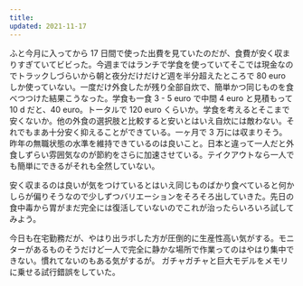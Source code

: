 ```yaml
---
title: 
updated: 2021-11-17
---
```


ふと今月に入ってから 17 日間で使った出費を見ていたのだが、食費が安く収まりすぎていてビビった。今週まではランチで学食を使っていてそこでは現金なのでトラックしづらいから朝と夜分だけだけど週を半分超えたところで 80 euro しか使っていない。一度だけ外食したが残り全部自炊で、簡単かつ同じものを食べつつけた結果こうなった。学食も一食 3 - 5 euro で中間 4 euro と見積もって 10 d だと、40 euro。トータルで 120 euro くらいか。学食を考えるとそこまで安くないか。他の外食の選択肢と比較すると安いとはいえ自炊には敵わない。それでもまあ十分安く抑えることができている。一ヶ月で 3 万には収まりそう。昨年の無職状態の水準を維持できているのは良いこと。日本と違って一人だと外食しずらい雰囲気なのが節約をさらに加速させている。テイクアウトなら一人でも簡単にできるがそれも全然していない。

安く収まるのは良いが気をつけているとはいえ同じものばかり食べていると何かしらが偏りそうなので少しずつバリエーションをそろそろ出していきた。先日の食中毒から胃がまだ完全には復活していないのでこれが治ったらいろいろ試してみよう。

今日も在宅勤務だが、やはり出ラボした方が圧倒的に生産性高い気がする。モニターがあるものそうだけど一人で完全に静かな場所で作業ってのはやはり集中できない。慣れてないのもある気がするが。
ガチャガチャと巨大モデルをメモリに乗せる試行錯誤をしていた。
